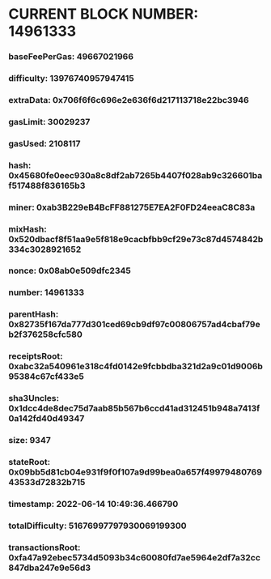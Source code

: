 # CURRENT BLOCK NUMBER: 14961333

### baseFeePerGas: 49667021966
### difficulty: 13976740957947415
### extraData: 0x706f6f6c696e2e636f6d217113718e22bc3946
### gasLimit: 30029237
### gasUsed: 2108117
### hash: 0x45680fe0eec930a8c8df2ab7265b4407f028ab9c326601baf517488f836165b3
### miner: 0xab3B229eB4BcFF881275E7EA2F0FD24eeaC8C83a
### mixHash: 0x520dbacf8f51aa9e5f818e9cacbfbb9cf29e73c87d4574842b334c3028921652
### nonce: 0x08ab0e509dfc2345
### number: 14961333
### parentHash: 0x82735f167da777d301ced69cb9df97c00806757ad4cbaf79eb2f376258cfc580
### receiptsRoot: 0xabc32a540961e318c4fd0142e9fcbbdba321d2a9c01d9006b95384c67cf433e5
### sha3Uncles: 0x1dcc4de8dec75d7aab85b567b6ccd41ad312451b948a7413f0a142fd40d49347
### size: 9347
### stateRoot: 0x09bb5d81cb04e931f9f0f107a9d99bea0a657f4997948076943533d72832b715
### timestamp: 2022-06-14 10:49:36.466790
### totalDifficulty: 51676997797930069199300
### transactionsRoot: 0xfa47a92ebec5734d5093b34c60080fd7ae5964e2df7a32cc847dba247e9e56d3
